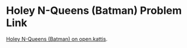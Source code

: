 # Holey N-Queens (Batman) Problem Link
[Holey N-Queens (Batman) on open.kattis](https://open.kattis.com/problems/holeynqueensbatman).
